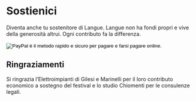 <h1 class="main-title">Sostienici</h1>

Diventa anche tu sostenitore di Langue.
Langue non ha fondi propri e vive della generosità altrui. Ogni contributo fa la differenza.

<form action="https://www.paypal.com/cgi-bin/webscr" method="post" target="_top">
<input type="hidden" name="cmd" value="_s-xclick">
<input type="hidden" name="hosted_button_id" value="SK74ZCUE9EBNY">
<input type="image" src="https://www.paypalobjects.com/it_IT/IT/i/btn/btn_donateCC_LG.gif" border="0" name="submit" alt="PayPal è il metodo rapido e sicuro per pagare e farsi pagare online.">
<img alt="" border="0" src="https://www.paypalobjects.com/it_IT/i/scr/pixel.gif" width="1" height="1">
</form>

## Ringraziamenti

Si ringrazia l’Elettroimpianti di Gilesi e Marinelli per il loro contributo economico a sostegno del festival e lo studio Chiomenti per le consulenze legali.